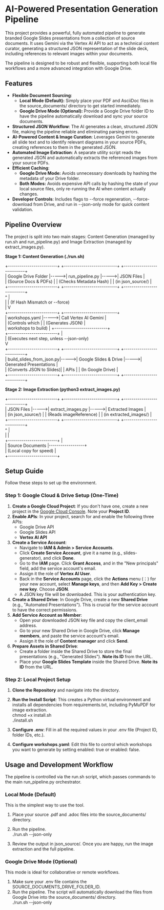 # **AI-Powered Presentation Generation Pipeline**

This project provides a powerful, fully automated pipeline to generate branded Google Slides presentations from a collection of source documents. It uses Gemini via the Vertex AI API to act as a technical content curator, generating a structured JSON representation of the slide deck, including references to relevant images within your documents.

The pipeline is designed to be robust and flexible, supporting both local file workflows and a more advanced integration with Google Drive.

## **Features**

- **Flexible Document Sourcing**:
  - **Local Mode (Default):** Simply place your PDF and AsciiDoc files in the source_documents/ directory to get started immediately.
  - **Google Drive Mode (Optional):** Provide a Google Drive folder ID to have the pipeline automatically download and sync your source documents.
- **Structured JSON Workflow**: The AI generates a clean, structured JSON file, making the pipeline reliable and eliminating parsing errors.
- **AI-Powered Content & Image Curation**: Leverages Gemini to generate all slide text and to identify relevant diagrams in your source PDFs, creating references to them in the generated JSON.
- **Automated Image Extraction**: A separate utility script reads the generated JSON and automatically extracts the referenced images from your source PDFs.
- **Efficient Caching**:
  - **Google Drive Mode:** Avoids unnecessary downloads by hashing the metadata of your Drive folder.
  - **Both Modes:** Avoids expensive API calls by hashing the state of your local source files, only re-running the AI when content actually changes.
- **Developer Controls**: Includes flags to \--force regeneration, \--force-download from Drive, and run in \--json-only mode for quick content validation.

## **Pipeline Overview**

The project is split into two main stages: Content Generation (managed by run.sh and run_pipeline.py) and Image Extraction (managed by extract_images.py).

**Stage 1: Content Generation (./run.sh)**

\+-------------------------+ \+---------------------------+ \+---------------------------+  
| Google Drive Folder |-----\>| run_pipeline.py |-----\>| JSON Files |  
| (Source Docs & PDFs) | | (Checks Metadata Hash) | | (in json_source/) |  
\+-------------------------+ \+---------------------------+ \+---------------------------+  
 ^ |  
 | | (If Hash Mismatch or \--force)  
 | V  
\+-------------------------+ \+---------------------------+  
| workshops.yaml |-----\>| Call Vertex AI Gemini |  
| (Controls which | | (Generates JSON) |  
| workshops to build) | \+---------------------------+  
\+-------------------------+ |  
 | (Executes next step, unless \--json-only)  
 V  
\+-------------------------+ \+---------------------------+ \+---------------------------+  
| build_slides_from_json.py|-----\>| Google Slides & Drive |-----\>| Generated Presentations |  
| (Converts JSON to Slides)| | APIs | | (In Google Drive) |  
\+-------------------------+ \+---------------------------+ \+---------------------------+

**Stage 2: Image Extraction (python3 extract_images.py)**

\+-------------------------+ \+---------------------------+ \+---------------------------+  
| JSON Files |-----\>| extract_images.py |-----\>| Extracted Images |  
| (in json_source/) | | (Reads imageReference) | | (in extracted_images/) |  
\+-------------------------+ \+---------------------------+ \+---------------------------+  
 ^ |  
 | |  
\+-------------------------+ |  
| Source Documents |------------------+  
| (Local copy for speed) |  
\+-------------------------+

## **Setup Guide**

Follow these steps to set up the environment.

### **Step 1: Google Cloud & Drive Setup (One-Time)**

1. **Create a Google Cloud Project**: If you don't have one, create a new project in the [Google Cloud Console](https://console.cloud.google.com/). Note your **Project ID**.
2. **Enable APIs**: In your project, search for and enable the following three APIs:
   - Google Drive API
   - Google Slides API
   - **Vertex AI API**
3. **Create a Service Account**:
   - Navigate to **IAM & Admin \> Service Accounts**.
   - Click **Create Service Account**, give it a name (e.g., slides-generator), and click **Done**.
   - Go to the **IAM** page. Click **Grant Access**, and in the "New principals" field, add the service account's email.
   - Assign it the role of **Vertex AI User**.
   - Back in the **Service Accounts** page, click the **Actions** menu (⋮) for your new account, select **Manage keys**, and then **Add Key \> Create new key**. Choose **JSON**.
   - A JSON key file will be downloaded. This is your authentication key.
4. **Create a Shared Drive**: In Google Drive, create a new **Shared Drive** (e.g., "Automated Presentations"). This is crucial for the service account to have the correct permissions.
5. **Add Service Account as Member**:
   - Open your downloaded JSON key file and copy the client_email address.
   - Go to your new Shared Drive in Google Drive, click **Manage members**, and paste the service account's email.
   - Assign it the role of **Content manager** and click **Send**.
6. **Prepare Assets in Shared Drive**:
   - Create a folder inside the Shared Drive to store the final presentations (e.g., "Generated Slides"). **Note its ID** from the URL.
   - Place your **Google Slides Template** inside the Shared Drive. **Note its ID** from the URL.

### **Step 2: Local Project Setup**

1. **Clone the Repository** and navigate into the directory.
2. **Run the Install Script**: This creates a Python virtual environment and installs all dependencies from requirements.txt, including PyMuPDF for image extraction.  
   chmod \+x install.sh  
   ./install.sh

3. **Configure .env**: Fill in all the required values in your .env file (Project ID, folder IDs, etc.).
4. **Configure workshops.yaml**: Edit this file to control which workshops you want to generate by setting enabled: true or enabled: false.

## **Usage and Development Workflow**

The pipeline is controlled via the run.sh script, which passes commands to the main run_pipeline.py orchestrator.

### **Local Mode (Default)**

This is the simplest way to use the tool.

1. Place your source .pdf and .adoc files into the source_documents/ directory.
2. Run the pipeline.  
   ./run.sh \--json-only

3. Review the output in json_source/. Once you are happy, run the image extraction and the full pipeline.

### **Google Drive Mode (Optional)**

This mode is ideal for collaborative or remote workflows.

1. Make sure your .env file contains the SOURCE_DOCUMENTS_DRIVE_FOLDER_ID.
2. Run the pipeline. The script will automatically download the files from Google Drive into the source_documents/ directory.  
   ./run.sh \--json-only
